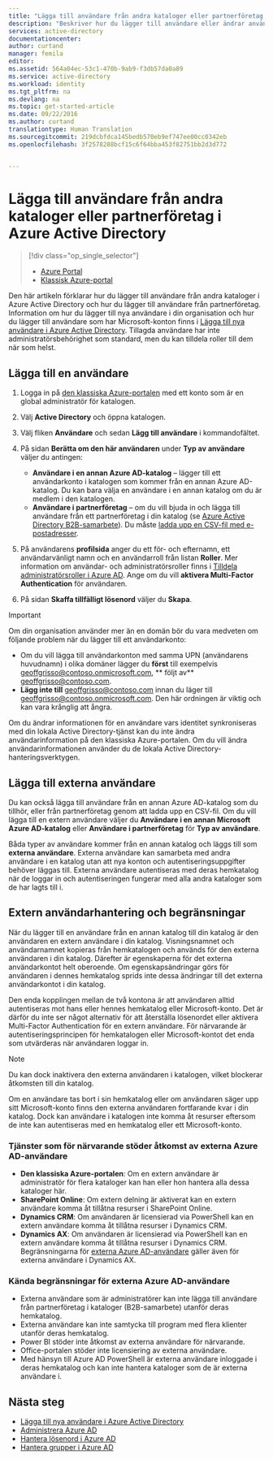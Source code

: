 ```yaml
---
title: "Lägga till användare från andra kataloger eller partnerföretag i Azure Active Directory | Microsoft Docs"
description: "Beskriver hur du lägger till användare eller ändrar användarinformation i Azure Active Directory, inklusive externa användare och gästanvändare."
services: active-directory
documentationcenter: 
author: curtand
manager: femila
editor: 
ms.assetid: 564a04ec-53c1-470b-9ab9-f3db57da0a89
ms.service: active-directory
ms.workload: identity
ms.tgt_pltfrm: na
ms.devlang: na
ms.topic: get-started-article
ms.date: 09/22/2016
ms.author: curtand
translationtype: Human Translation
ms.sourcegitcommit: 219dcbfdca145bedb570eb9ef747ee00cc0342eb
ms.openlocfilehash: 3f2578288bcf15c6f64bba453f82751bb2d3d772


---
```

# <a name="add-users-from-other-directories-or-partner-companies-in-azure-active-directory"></a>Lägga till användare från andra kataloger eller partnerföretag i Azure Active Directory
> [!div class="op_single_selector"]
> * [Azure Portal](active-directory-users-create-external-azure-portal.md)
> * [Klassisk Azure-portal](active-directory-create-users-external.md)
> 
> 

Den här artikeln förklarar hur du lägger till användare från andra kataloger i Azure Active Directory och hur du lägger till användare från partnerföretag. Information om hur du lägger till nya användare i din organisation och hur du lägger till användare som har Microsoft-konton finns i [Lägga till nya användare i Azure Active Directory](active-directory-create-users.md). Tillagda användare har inte administratörsbehörighet som standard, men du kan tilldela roller till dem när som helst.

## <a name="add-a-user"></a>Lägga till en användare
1. Logga in på [den klassiska Azure-portalen](https://manage.windowsazure.com) med ett konto som är en global administratör för katalogen.
2. Välj **Active Directory** och öppna katalogen.
3. Välj fliken **Användare** och sedan **Lägg till användare** i kommandofältet.
4. På sidan **Berätta om den här användaren** under **Typ av användare** väljer du antingen:
   
   * **Användare i en annan Azure AD-katalog** – lägger till ett användarkonto i katalogen som kommer från en annan Azure AD-katalog. Du kan bara välja en användare i en annan katalog om du är medlem i den katalogen.
   * **Användare i partnerföretag** – om du vill bjuda in och lägga till användare från ett partnerföretag i din katalog (se [Azure Active Directory B2B-samarbete](active-directory-b2b-what-is-azure-ad-b2b.md)). Du måste [ladda upp en CSV-fil med e-postadresser](active-directory-b2b-references-csv-file-format.md).
5. På användarens **profilsida** anger du ett för- och efternamn, ett användarvänligt namn och en användarroll från listan **Roller**. Mer information om användar- och administratörsroller finns i [Tilldela administratörsroller i Azure AD](active-directory-assign-admin-roles.md). Ange om du vill **aktivera Multi-Factor Authentication** för användaren.
6. På sidan **Skaffa tillfälligt lösenord** väljer du **Skapa**.

> [!IMPORTANT]
> Om din organisation använder mer än en domän bör du vara medveten om följande problem när du lägger till ett användarkonto:
> 
> * Om du vill lägga till användarkonton med samma UPN (användarens huvudnamn) i olika domäner lägger du **först** till exempelvis geoffgrisso@contoso.onmicrosoft.com, ** följt av** geoffgrisso@contoso.com.
> * **Lägg inte till** geoffgrisso@contoso.com innan du läger till geoffgrisso@contoso.onmicrosoft.com. Den här ordningen är viktig och kan vara krånglig att ångra.
> 
> 

Om du ändrar informationen för en användare vars identitet synkroniseras med din lokala Active Directory-tjänst kan du inte ändra användarinformation på den klassiska Azure-portalen. Om du vill ändra användarinformationen använder du de lokala Active Directory-hanteringsverktygen.

## <a name="add-external-users"></a>Lägga till externa användare
Du kan också lägga till användare från en annan Azure AD-katalog som du tillhör, eller från partnerföretag genom att ladda upp en CSV-fil. Om du vill lägga till en extern användare väljer du **Användare i en annan Microsoft Azure AD-katalog** eller **Användare i partnerföretag** för **Typ av användare**.

Båda typer av användare kommer från en annan katalog och läggs till som **externa användare**. Externa användare kan samarbeta med andra användare i en katalog utan att nya konton och autentiseringsuppgifter behöver läggas till. Externa användare autentiseras med deras hemkatalog när de loggar in och autentiseringen fungerar med alla andra kataloger som de har lagts till i.

## <a name="external-user-management-and-limitations"></a>Extern användarhantering och begränsningar
När du lägger till en användare från en annan katalog till din katalog är den användaren en extern användare i din katalog. Visningsnamnet och användarnamnet kopieras från hemkatalogen och används för den externa användaren i din katalog. Därefter är egenskaperna för det externa användarkontot helt oberoende. Om egenskapsändringar görs för användaren i dennes hemkatalog sprids inte dessa ändringar till det externa användarkontot i din katalog.

Den enda kopplingen mellan de två kontona är att användaren alltid autentiseras mot hans eller hennes hemkatalog eller Microsoft-konto. Det är därför du inte ser något alternativ för att återställa lösenordet eller aktivera Multi-Factor Authentication för en extern användare. För närvarande är autentiseringsprincipen för hemkatalogen eller Microsoft-kontot det enda som utvärderas när användaren loggar in.

> [!NOTE]
> Du kan dock inaktivera den externa användaren i katalogen, vilket blockerar åtkomsten till din katalog.
> 
> 

Om en användare tas bort i sin hemkatalog eller om användaren säger upp sitt Microsoft-konto finns den externa användaren fortfarande kvar i din katalog. Dock kan användare i katalogen inte komma åt resurser eftersom de inte kan autentiseras med en hemkatalog eller ett Microsoft-konto.

### <a name="services-that-currently-support-access-by-azure-ad-external-users"></a>Tjänster som för närvarande stöder åtkomst av externa Azure AD-användare
* **Den klassiska Azure-portalen**: Om en extern användare är administratör för flera kataloger kan han eller hon hantera alla dessa kataloger här.
* **SharePoint Online**: Om extern delning är aktiverat kan en extern användare komma åt tillåtna resurser i SharePoint Online.
* **Dynamics CRM**: Om användaren är licensierad via PowerShell kan en extern användare komma åt tillåtna resurser i Dynamics CRM.
* **Dynamics AX**: Om användaren är licensierad via PowerShell kan en extern användare komma åt tillåtna resurser i Dynamics CRM. Begränsningarna för [externa Azure AD-användare](#known-limitations-of-azure-ad-external-users) gäller även för externa användare i Dynamics AX.

### <a name="known-limitations-of-azure-ad-external-users"></a>Kända begränsningar för externa Azure AD-användare
* Externa användare som är administratörer kan inte lägga till användare från partnerföretag i kataloger (B2B-samarbete) utanför deras hemkatalog.
* Externa användare kan inte samtycka till program med flera klienter utanför deras hemkatalog.
* Power BI stöder inte åtkomst av externa användare för närvarande.
* Office-portalen stöder inte licensiering av externa användare.
* Med hänsyn till Azure AD PowerShell är externa användare inloggade i deras hemkatalog och kan inte hantera kataloger som de är externa användare i.

## <a name="whats-next"></a>Nästa steg
* [Lägga till nya användare i Azure Active Directory](active-directory-create-users.md)
* [Administrera Azure AD](active-directory-administer.md)
* [Hantera lösenord i Azure AD](active-directory-manage-passwords.md)
* [Hantera grupper i Azure AD](active-directory-manage-groups.md)




<!--HONumber=Nov16_HO2-->


